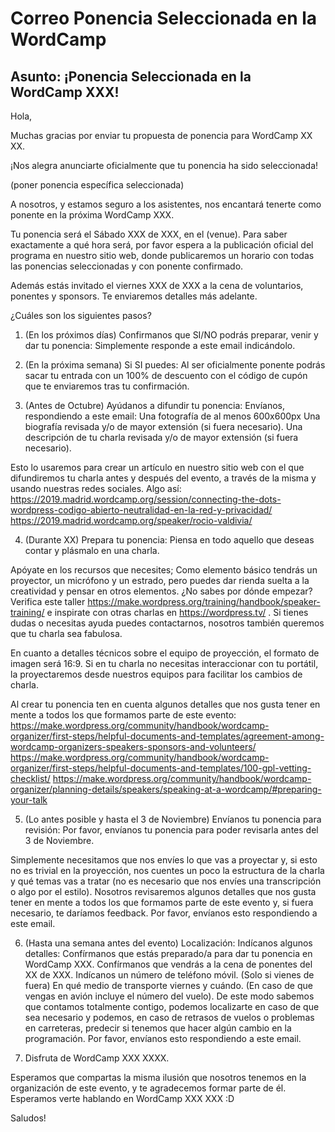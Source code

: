 # Correo Ponencia Seleccionada en la WordCamp

## Asunto: ¡Ponencia Seleccionada en la WordCamp XXX!

Hola,

Muchas gracias por enviar tu propuesta de ponencia para WordCamp XX XX.

¡Nos alegra anunciarte oficialmente que tu ponencia ha sido seleccionada! 

(poner ponencia específica seleccionada)

A nosotros, y estamos seguro a los asistentes, nos encantará tenerte como ponente en la próxima WordCamp XXX. 

Tu ponencia será el Sábado XXX de XXX, en el (venue). Para saber exactamente a qué hora será, por favor espera a la publicación oficial del programa en nuestro sitio web, donde publicaremos un horario con todas las ponencias seleccionadas y con ponente confirmado.

Además estás invitado el viernes XXX de XXX a la cena de voluntarios, ponentes y sponsors. Te enviaremos detalles más adelante.

¿Cuáles son los siguientes pasos?

1. (En los próximos días) Confirmanos que SI/NO podrás preparar, venir y dar tu ponencia: Simplemente responde a este email indicándolo. 


2. (En la próxima semana) Si SI puedes: Al ser oficialmente ponente podrás sacar tu entrada con un 100% de descuento con el código de cupón que te enviaremos tras tu confirmación.


3. (Antes de Octubre) Ayúdanos a difundir tu ponencia: Envíanos, respondiendo a este email:
Una fotografía de al menos 600x600px
Una biografía revisada y/o de mayor extensión (si fuera necesario).
Una descripción de tu charla revisada y/o de mayor extensión (si fuera necesario).

Esto lo usaremos para crear un artículo en nuestro sitio web con el que difundiremos tu charla antes y después del evento, a través de la misma y usando nuestras redes sociales. Algo así:
https://2019.madrid.wordcamp.org/session/connecting-the-dots-wordpress-codigo-abierto-neutralidad-en-la-red-y-privacidad/
https://2019.madrid.wordcamp.org/speaker/rocio-valdivia/ 

4. (Durante XX) Prepara tu ponencia: Piensa en todo aquello que deseas contar y plásmalo en una charla. 

Apóyate en los recursos que necesites; Como elemento básico tendrás un proyector, un micrófono y un estrado, pero puedes dar rienda suelta a la creatividad y pensar en otros elementos. ¿No sabes por dónde empezar? Verifica este taller https://make.wordpress.org/training/handbook/speaker-training/ e inspirate con otras charlas en https://wordpress.tv/ . Si tienes dudas o necesitas ayuda puedes contactarnos, nosotros también queremos que tu charla sea fabulosa. 

En cuanto a detalles técnicos sobre el equipo de proyección, el formato de imagen será 16:9. Si en tu charla no necesitas interaccionar con tu portátil, la proyectaremos desde nuestros equipos para facilitar los cambios de charla.

Al crear tu ponencia ten en cuenta algunos detalles que nos gusta tener en mente a todos los que formamos parte de este evento:
https://make.wordpress.org/community/handbook/wordcamp-organizer/first-steps/helpful-documents-and-templates/agreement-among-wordcamp-organizers-speakers-sponsors-and-volunteers/
https://make.wordpress.org/community/handbook/wordcamp-organizer/first-steps/helpful-documents-and-templates/100-gpl-vetting-checklist/
https://make.wordpress.org/community/handbook/wordcamp-organizer/planning-details/speakers/speaking-at-a-wordcamp/#preparing-your-talk 


5. (Lo antes posible y hasta el 3 de Noviembre) Envíanos tu ponencia para revisión: Por favor, envíanos tu ponencia para poder revisarla antes del 3 de Noviembre. 

Simplemente necesitamos que nos envíes lo que vas a proyectar y, si esto no es trivial en la proyección, nos cuentes un poco la estructura de la charla y qué temas vas a tratar (no es necesario que nos envíes una transcripción o algo por el estilo). Nosotros revisaremos algunos detalles que nos gusta tener en mente a todos los que formamos parte de este evento y, si fuera necesario, te daríamos feedback.
Por favor, envíanos esto respondiendo a este email.

6. (Hasta una semana antes del evento) Localización: Indícanos algunos detalles:
Confírmanos que estás preparado/a para dar tu ponencia en WordCamp XXX. 
Confírmanos que vendrás a la cena de ponentes del XX de XXX.
Indícanos un número de teléfono móvil.
(Solo si vienes de fuera) En qué medio de transporte viernes y cuándo. (En caso de que vengas en avión incluye el número del vuelo).
De este modo sabemos que contamos totalmente contigo, podemos localizarte en caso de que sea necesario y podemos, en caso de retrasos de vuelos o problemas en carreteras, predecir si tenemos que hacer algún cambio en la programación.
Por favor, envíanos esto respondiendo a este email.

7. Disfruta de WordCamp XXX XXXX.

Esperamos que compartas la misma ilusión que nosotros tenemos en la organización de este evento, y te agradecemos formar parte de él. Esperamos verte hablando en WordCamp XXX XXX :D

Saludos!
